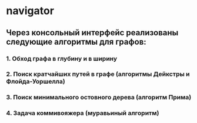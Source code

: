 # navigator
## Через консольный интерфейс реализованы следующие алгоритмы для графов:
### 1. Обход графа в глубину и в ширину
### 2. Поиск кратчайших путей в графе (алгоритмы Дейкстры и Флойда-Уоршелла)
### 3. Поиск минимального остовного дерева (алгоритм Прима)
### 4. Задача коммивояжера (муравьиный алгоритм)
